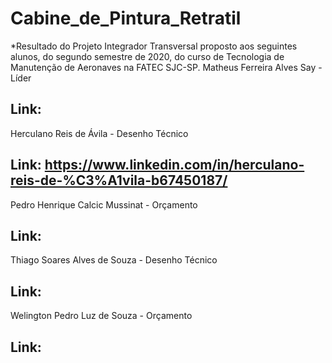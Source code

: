 # Cabine_de_Pintura_Retratil
*Resultado do Projeto Integrador Transversal proposto aos seguintes alunos, do segundo semestre de 2020, do curso de Tecnologia de Manutenção de Aeronaves na FATEC SJC-SP.
Matheus Ferreira Alves Say - Líder 
## Link:
Herculano Reis de Ávila - Desenho Técnico 
## Link: https://www.linkedin.com/in/herculano-reis-de-%C3%A1vila-b67450187/
Pedro Henrique Calcic Mussinat - Orçamento
## Link:
Thiago Soares Alves de Souza	- Desenho Técnico
## Link:
Welington Pedro Luz de Souza	- Orçamento
## Link:
